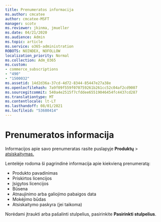 ```yaml
---
title: Prenumeratos informacija
ms.author: cmcatee
author: cmcatee-MSFT
manager: scotv
ms.reviewer: jkinma, jmueller
ms.date: 04/21/2020
ms.audience: Admin
ms.topic: article
ms.service: o365-administration
ROBOTS: NOINDEX, NOFOLLOW
localization_priority: Normal
ms.collection: Adm_O365
ms.custom:
- commerce_subscriptions
- "490"
- "1500032"
ms.assetid: 14d2d36a-37cd-4d72-8344-85447e27a38e
ms.openlocfilehash: 7a9f09f559f070759261b261cc52c04af2cd9007
ms.sourcegitcommit: 540a4e2515f7cfddee65519046454fc4437cd287
ms.translationtype: MT
ms.contentlocale: lt-LT
ms.lasthandoff: 08/01/2021
ms.locfileid: "53680414"
---
```

# <a name="subscription-information"></a>Prenumeratos informacija

Informacijos apie savo prenumeratas rasite puslapyje **Produktų** \> [atsiskaitymas.](https://go.microsoft.com/fwlink/p/?linkid=842054)
  
Lentelėje rodoma ši pagrindinė informacija apie kiekvieną prenumeratą:
  
- Produkto pavadinimas
- Priskirtos licencijos
- Įsigytos licencijos
- Būsena
- Atnaujinimo arba galiojimo pabaigos data
- Mokėjimo būdas
- Atsiskaitymo paskyra (jei taikoma)
 
Norėdami įtraukti arba pašalinti stulpelius, pasirinkite **Pasirinkti stulpelius**.